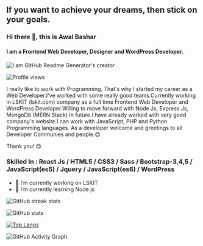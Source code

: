## If you want to achieve your dreams, then stick on your goals.
### Hi there 👋, this is Awal Bashar
#### I am a Frontend Web Developer, Designer and WordPress Developer.
![I am GitHub Readme Generator's creator](https://i.ibb.co/hXqxkHN/github-banner.jpg)

![Profile views](https://gpvc.arturio.dev/bashar0091)  

I really like to work with Programming. That's why I started my career as a Web Developer.I've worked with some really good teams.Currently working in LSKIT (lskit.com) company as a full time Frontend Web Developer and WordPress Developer.Willing to move forward with Node Js, Express Js, MongoDb (MERN Stack) in future.I have already worked with very good company's website.I can work with JavaScript, PHP and Python Programming languages.
As a developer welcome and greetings to all Developer Communies and people.😊

Thank you! 😊

### Skilled In : React Js / HTML5 / CSS3 / Sass / Bootstrap-3,4,5 / JavaScript(es5) / Jquery / JavaScript(es6) / WordPress 

- 🔭 I’m currently working on LSKIT 
- 🌱 I’m currently learning Node js

![GitHub streak stats](https://github-readme-streak-stats.herokuapp.com/?user=bashar0091)  

![GitHub stats](https://github-readme-stats.vercel.app/api?username=bashar0091&show_icons=true) 

[![Top Langs](https://github-readme-stats.vercel.app/api/top-langs/?username=bashar0091)](https://github.com/anuraghazra/github-readme-stats)

![GitHub Activity Graph](https://activity-graph.herokuapp.com/graph?username=bashar0091)  

